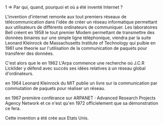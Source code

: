 1 => Par qui, quand, pourquoi et où a été inventé Internet ?


L'invention d'internet remonte aux tout premiers réseaux de télécommunication dans l'idée de créer un réseau informatique permettant aux utilisateurs de différents ordinateurs de communiquer. Les laboratoires Bell créent en 1958 le tout premier Modem permettant de transmettre des données binaires sur une simple ligne téléphonique, viendra par la suite Leonard Kleinrock de Massachusetts Institute of Technology qui pulbie en 1961 une theorie sur l'utilisation de la communication de paquets pour transférer des données.

C'est alors que le en 1962 L'Arpa commence une recherche où J.C.R Licklider y défend avec succés ses idées relatives à un réseau global d'ordinateurs.

en 1964 Leonard Kleinrock du MIT publie un livre sur la communication par commutation de paquets pour réaliser un réseau.

en 1967 première conférance sur ARPANET :  Advanced Research Projects Agency Network et ce n'est qu'en 1972 officielement que sa démonstration ce fera.

Cette invention a été crée aux Etats Unis.